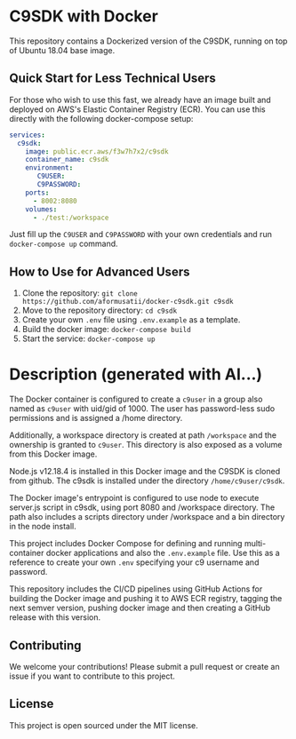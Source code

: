 # C9SDK with Docker

This repository contains a Dockerized version of the C9SDK, running on top of Ubuntu 18.04 base image. 


## Quick Start for Less Technical Users

For those who wish to use this fast, we already have an image built and deployed on AWS's Elastic Container Registry (ECR). You can use this directly with the following docker-compose setup:

```yaml
services:
  c9sdk:
    image: public.ecr.aws/f3w7h7x2/c9sdk
    container_name: c9sdk
    environment:
       C9USER:
       C9PASSWORD:
    ports:
      - 8002:8080
    volumes:
      - ./test:/workspace
```

Just fill up the `C9USER` and `C9PASSWORD` with your own credentials and run `docker-compose up` command.

## How to Use for Advanced Users

1. Clone the repository: `git clone https://github.com/aformusatii/docker-c9sdk.git c9sdk`
2. Move to the repository directory: `cd c9sdk`
3. Create your own `.env` file using `.env.example` as a template.
4. Build the docker image: `docker-compose build`
5. Start the service: `docker-compose up`

# Description (generated with AI...)
The Docker container is configured to create a `c9user` in a group also named as `c9user` with uid/gid of 1000. The user has password-less sudo permissions and is assigned a /home directory. 

Additionally, a workspace directory is created at path `/workspace` and the ownership is granted to `c9user`. This directory is also exposed as a volume from this Docker image.

Node.js v12.18.4 is installed in this Docker image and the C9SDK is cloned from github. The c9sdk is installed under the directory `/home/c9user/c9sdk`.

The Docker image's entrypoint is configured to use node to execute server.js script in c9sdk, using port 8080 and /workspace directory. The path also includes a scripts directory under /workspace and a bin directory in the node install.

This project includes Docker Compose for defining and running multi-container docker applications and also the `.env.example` file. Use this as a reference to create your own `.env` specifying your c9 username and password.

This repository includes the CI/CD pipelines using GitHub Actions for building the Docker image and pushing it to AWS ECR registry, tagging the next semver version, pushing docker image and then creating a GitHub release with this version.

## Contributing

We welcome your contributions! Please submit a pull request or create an issue if you want to contribute to this project.

## License

This project is open sourced under the MIT license.